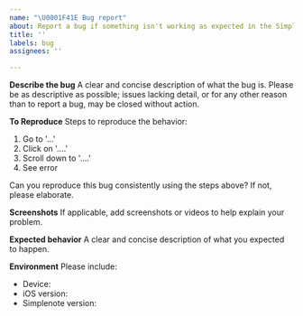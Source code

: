 ```yaml
---
name: "\U0001F41E Bug report"
about: Report a bug if something isn't working as expected in the Simplenote iOS app.
title: ''
labels: bug
assignees: ''

---
```


**Describe the bug**
A clear and concise description of what the bug is. Please be as descriptive as possible; issues lacking detail, or for any other reason than to report a bug, may be closed without action.

**To Reproduce**
Steps to reproduce the behavior:
1. Go to '...'
2. Click on '....'
3. Scroll down to '....'
4. See error

Can you reproduce this bug consistently using the steps above? If not, please elaborate.

**Screenshots**
If applicable, add screenshots or videos to help explain your problem.

**Expected behavior**
A clear and concise description of what you expected to happen.

**Environment**
Please include:
- Device: 
- iOS version: 
- Simplenote version:
